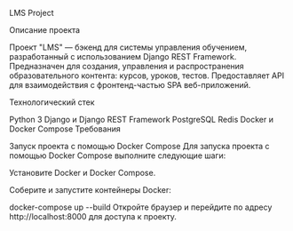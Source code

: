 LMS Project 

Описание проекта

Проект "LMS" — бэкенд для системы управления обучением, разработанный с использованием Django REST Framework. 
Предназначен для создания, управления и распространения образовательного контента: курсов, уроков, тестов. 
Предоставляет API для взаимодействия с фронтенд-частью SPA веб-приложений. 

Технологический стек

Python 3 
Django и Django REST Framework 
PostgreSQL 
Redis 
Docker и Docker Compose Требования


Запуск проекта с помощью Docker Compose
Для запуска проекта с помощью Docker Compose выполните следующие шаги:

Установите Docker и Docker Compose.

Соберите и запустите контейнеры Docker:

docker-compose up --build
Откройте браузер и перейдите по адресу http://localhost:8000 для доступа к проекту.